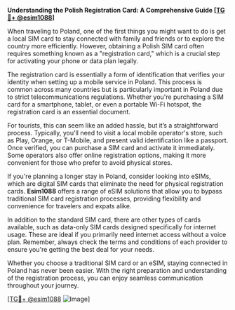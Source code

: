 **Understanding the Polish Registration Card: A Comprehensive Guide [[TG💪+ @esim1088](https://t.me/s/esim1088)]**

When traveling to Poland, one of the first things you might want to do is get a local SIM card to stay connected with family and friends or to explore the country more efficiently. However, obtaining a Polish SIM card often requires something known as a "registration card," which is a crucial step for activating your phone or data plan legally.

The registration card is essentially a form of identification that verifies your identity when setting up a mobile service in Poland. This process is common across many countries but is particularly important in Poland due to strict telecommunications regulations. Whether you're purchasing a SIM card for a smartphone, tablet, or even a portable Wi-Fi hotspot, the registration card is an essential document.

For tourists, this can seem like an added hassle, but it’s a straightforward process. Typically, you'll need to visit a local mobile operator's store, such as Play, Orange, or T-Mobile, and present valid identification like a passport. Once verified, you can purchase a SIM card and activate it immediately. Some operators also offer online registration options, making it more convenient for those who prefer to avoid physical stores.

If you're planning a longer stay in Poland, consider looking into eSIMs, which are digital SIM cards that eliminate the need for physical registration cards. **Esim1088** offers a range of eSIM solutions that allow you to bypass traditional SIM card registration processes, providing flexibility and convenience for travelers and expats alike.

In addition to the standard SIM card, there are other types of cards available, such as data-only SIM cards designed specifically for internet usage. These are ideal if you primarily need internet access without a voice plan. Remember, always check the terms and conditions of each provider to ensure you're getting the best deal for your needs.

Whether you choose a traditional SIM card or an eSIM, staying connected in Poland has never been easier. With the right preparation and understanding of the registration process, you can enjoy seamless communication throughout your journey.

[[TG💪+ @esim1088](https://t.me/s/esim1088) ![Image](https://i.postimg.cc/Y0z9fWf4/image.png)]